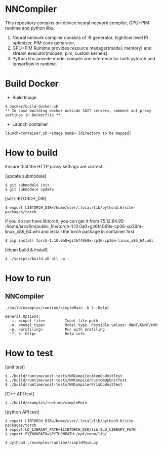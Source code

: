 # NNCompiler

This repository contains on-device neural network compiler, GPU+PIM runtime and python libs.
1) Neural network compiler consists of IR generator, high/low level IR optimizer, PIM code generator.
2) GPU+PIM Runtime provides resource manager(model, memory) and stream executor(miopen, pim, custom kernels).
3) Python libs provide model compile and inference for both pytorch and tensorflow in runtime.

# Build Docker
* Build Image
```
$ docker/build-docker.sh
** In case building docker outside SAIT servers, comment out proxy settings in Dockerfile ** 
```
* Launch container
```
launch-container.sh <image name> [directory to be mapped]
```


# How to build

Ensure that the HTTP proxy settings are correct.

[update submodule]   
```
$ git submodule init    
$ git submodule update    
```

[set LIBTORCH_DIR]
```
$ export LIBTORCH_DIR=/home/user/.local/lib/python3.6/site-packages/torch
```
if you do not have libtorch, you can get it from 75.12.84.95: /home/srcxfim/public_file/torch-1.10.0a0+git6f4069a-cp36-cp36m-linux_x86_64.whl
and install the torch package in container first
```
$ pip install torch-1.10.0a0+git6f4069a-cp36-cp36m-linux_x86_64.whl

```

[clean build & install]
```
$ ./scripts/build.sh all -o .
```

# How to run

## NNCompiler

```
./build/examples/runtime/simpleMain -h [--help]

General Options:
  -i, <input file>         Input file path
  -m, <model type>         Model type. Possible values: RNNT/GNMT/HWR
  -p, <profiling>          Run with profiling
  -?, <--help>             Help info
```

# How to test

[unit test]
```
$ ./build/runtime/unit-tests/NNCompilerAtenOpUnitTest
$ ./build/runtime/unit-tests/NNCompilerCustomOpUnitTest
$ ./build/runtime/unit-tests/NNCompilerPrimOpUnitTest
```
[C++ API test]
```
$ ./build/examples/runtime/simpleMain
```
[python API test]
```
$ export LIBTORCH_DIR=/home/user/.local/lib/python3.6/site-packages/torch
$ export LD_LIBRARY_PATH=$LIBTORCH_DIR/lib:$LD_LIBRARY_PATH
$ export PYTHONPATH=$PYTHONPATH:/opt/rocm/lib/

$ python3 ./examples/runtime/simpleMain.py
```

